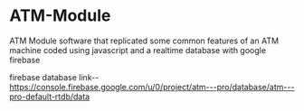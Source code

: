 # ATM-Module
ATM Module software that replicated some common features of an ATM machine coded using javascript and a realtime database with google firebase

firebase database link--
https://console.firebase.google.com/u/0/project/atm---pro/database/atm---pro-default-rtdb/data
